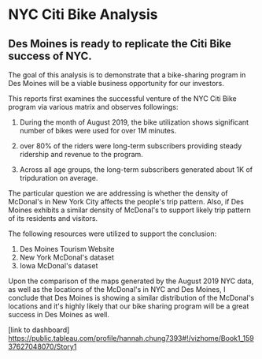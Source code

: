 # NYC Citi Bike Analysis
## Des Moines is ready to replicate the Citi Bike success of NYC.

The goal of this analysis is to demonstrate that a bike-sharing program in Des Moines will be a viable business opportunity for our investors.

This reports first examines the successful venture of the NYC Citi Bike program via various matrix and observes followings:

1. During the month of August 2019, the bike utilization shows significant number of bikes were used for over 1M minutes. 

2. over 80% of the riders were long-term subscribers providing steady ridership and revenue to the program.

3. Across all age groups, the long-term subscribers generated about 1K of tripduration on average.

The particular question we are addressing is whether the density of McDonal's in New York City affects the people's trip pattern.  Also, if Des Moines exhibits a similar density of McDonal's to support likely trip pattern of its residents and visitors.

The following resources were utilized to support the conclusion:

1. Des Moines Tourism Website
2. New York McDonal's dataset
3. Iowa McDonal's dataset

Upon the comparison of the maps generated by the August 2019 NYC data, as well as the locations of the McDonal's in NYC and Des Moines, I conclude that Des Moines is showing a similar distribution of the McDonal's locations and it's highly likely that our bike sharing program will be a great success in Des Moines as well.

[link to dashboard] https://public.tableau.com/profile/hannah.chung7393#!/vizhome/Book1_15937627048070/Story1

